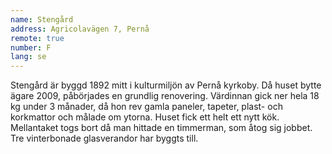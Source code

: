 ```yaml
---
name: Stengård
address: Agricolavägen 7, Pernå
remote: true
number: F
lang: se
---
```

Stengård är byggd 1892 mitt i kulturmiljön av Pernå kyrkoby. Då huset bytte ägare 2009, påbörjades en grundlig renovering. Värdinnan gick ner hela 18 kg under 3 månader, då hon rev gamla paneler, tapeter, plast- och korkmattor och målade om ytorna. Huset fick ett helt ett nytt kök. Mellantaket togs bort då man hittade en timmerman, som åtog sig jobbet. Tre vinterbonade glasverandor har byggts till.